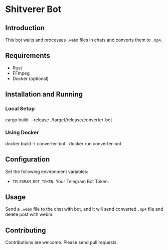 # Shitverer Bot

## Introduction
This bot waits and processes `.webm` files in chats and converts them to `.mp4`.

## Requirements
- Rust
- FFmpeg
- Docker (optional)

## Installation and Running
### Local Setup
cargo build --release
./target/release/converter-bot

### Using Docker
docker build -t converter-bot .
docker run converter-bot

## Configuration
Set the following environment variables:
- `TELEGRAM_BOT_TOKEN`: Your Telegram Bot Token.

## Usage
Send a `.webm` file to the chat with bot, and it will send converted `.mp4` file and delete post with webm.

## Contributing
Contributions are welcome. Please send pull requests.